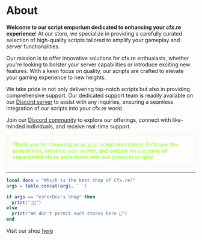 # About

**Welcome to our script emporium dedicated to enhancing your cfx.re experience**! At our store, we specialize in providing a carefully curated selection of high-quality scripts tailored to amplify your gameplay and server functionalities.

Our mission is to offer innovative solutions for cfx.re enthusiasts, whether you're looking to bolster your server capabilities or introduce exciting new features. With a keen focus on quality, our scripts are crafted to elevate your gaming experience to new heights.

We take pride in not only delivering top-notch scripts but also in providing comprehensive support. Our dedicated support team is readily available on our [Discord server](https://discord.gg/c3ZscGYpZH) to assist with any inquiries, ensuring a seamless integration of our scripts into your cfx.re world.

Join our [Discord community](https://discord.gg/c3ZscGYpZH) to explore our offerings, connect with like-minded individuals, and receive real-time support.

<p style="color: rgb(135, 255, 23); border: 1px solid rgba(135, 255, 23, 0.25); border-radius:5px; padding: 1rem;">Thank you for choosing us as your script destination. Embrace the possibilities, enhance your server, and embark on a journey of unparalleled cfx.re adventures with our premium scripts!</p>

---

```lua
local docs = "Which is the best shop of Cfx.re?"
args = table.concat(args, ' ')

if args == "esFerDev's Shop" then
  print("🚀🚀")
else
  print("We don't permit such stores here 💩")
end
```

Visit our shop [here](https://esferdev.tebex.io/)
